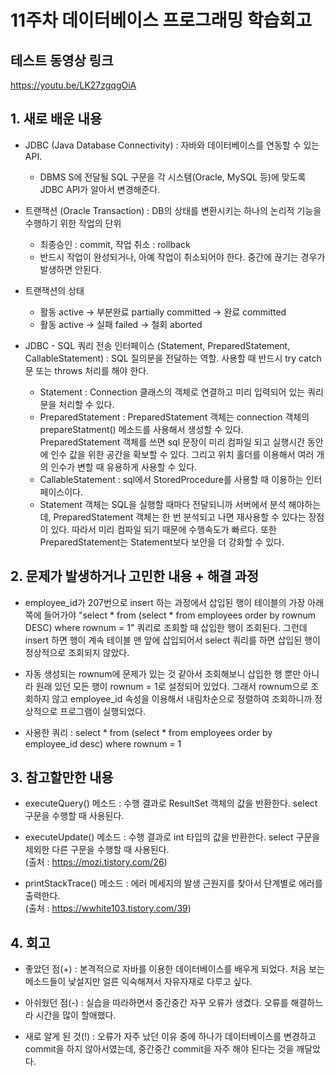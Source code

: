# 11주차 데이터베이스 프로그래밍 학습회고


## 테스트 동영상 링크
https://youtu.be/LK27zgqgOiA


## 1. 새로 배운 내용
  * JDBC (Java Database Connectivity) : 자바와 데이터베이스를 연동할 수 있는 API.
    - DBMS S에 전달될 SQL 구문을 각 시스템(Oracle, MySQL 등)에 맞도록 JDBC API가 알아서 변경해준다.

  * 트랜잭션 (Oracle Transaction) : DB의 상태를 변환시키는 하나의 논리적 기능을 수행하기 위한 작업의 단위
    - 최종승인 : commit, 작업 취소 : rollback
    - 반드시 작업이 완성되거나, 아예 작업이 취소되어야 한다. 중간에 끊기는 경우가 발생하면 안된다.

  * 트랜잭션의 상태
    - 활동 active -> 부분완료 partially committed -> 완료 committed
    - 활동 active -> 실패 failed -> 철회 aborted

  * JDBC - SQL 쿼리 전송 인터페이스 (Statement, PreparedStatement, CallableStatement) : SQL 질의문을 전달하는 역할. 사용할 때 반드시 try catch 문 또는 throws 처리를 해야 한다.
    - Statement : Connection 클래스의 객체로 연결하고 미리 입력되어 있는 쿼리문을 처리할 수 있다.
    - PreparedStatement :  PreparedStatement 객체는 connection 객체의 prepareStatment() 메소드를 사용해서 생성할 수 있다. PreparedStatement 객체를 쓰면 sql 문장이 미리 컴파일 되고 실행시간 동안에 인수 값을 위한 공간을 확보할 수 있다. 그리고 위치 홀더를 이용해서 여러 개의 인수가 변할 때 유용하게 사용할 수 있다.
    - CallableStatement : sql에서 StoredProcedure를 사용할 때 이용하는 인터페이스이다.
    - Statement 객체는 SQL을 실행할 때마다 전달되니까 서버에서 분석 해야하는데, PreparedStatement 객체는 한 번 분석되고 나면 재사용할 수 있다는 장점이 있다. 따라서 미리 컴파일 되기 때문에 수행속도가 빠르다. 또한 PreparedStatement는 Statement보다 보안을 더 강화할 수 있다.


## 2. 문제가 발생하거나 고민한 내용 + 해결 과정
  * employee_id가 207번으로 insert 하는 과정에서 삽입된 행이 테이블의 가장 아래쪽에 들어가야 "select * from (select * from employees order by rownum DESC) where rownum = 1" 쿼리로 조회할 때 삽입한 행이 조회된다. 그런데 insert 하면 행이 계속 테이블 맨 앞에 삽입되어서 select 쿼리를 하면 삽입된 행이 정상적으로 조회되지 않았다.

  * 자동 생성되는 rownum에 문제가 있는 것 같아서 조회해보니 삽입한 행 뿐만 아니라 원래 있던 모든 행이 rownum = 1로 설정되어 있었다. 그래서 rownum으로 조회하지 않고 employee_id 속성을 이용해서 내림차순으로 정렬하여 조회하니까 정상적으로 프로그램이 실행되었다.

  * 사용한 쿼리 : select * from (select * from employees order by employee_id desc) where rownum = 1


## 3. 참고할만한 내용
  * executeQuery() 메소드 : 수행 결과로 ResultSet 객체의 값을 반환한다. select 구문을 수행할 때 사용된다.

  * executeUpdate() 메소드 : 수행 결과로 int 타입의 값을 반환한다. select 구문을 제외한 다른 구문을 수행할 때 사용된다.<br>
  (출처 : https://mozi.tistory.com/26)

  * printStackTrace() 메소드 : 에러 메세지의 발생 근원지를 찾아서 단계별로 에러를 출력한다.<br>
  (출처 : https://wwhite103.tistory.com/39)


## 4. 회고
  * 좋았던 점(+) : 본격적으로 자바를 이용한 데이터베이스를 배우게 되었다. 처음 보는 메소드들이 낯설지만 얼른 익숙해져서 자유자재로 다루고 싶다.

  * 아쉬웠던 점(-) : 실습을 따라하면서 중간중간 자꾸 오류가 생겼다. 오류를 해결하느라 시간을 많이 할애했다.

  * 새로 알게 된 것(!) : 오류가 자주 났던 이유 중에 하나가 데이터베이스를 변경하고 commit을 하지 않아서였는데, 중간중간 commit을 자주 해야 된다는 것을 깨달았다.
